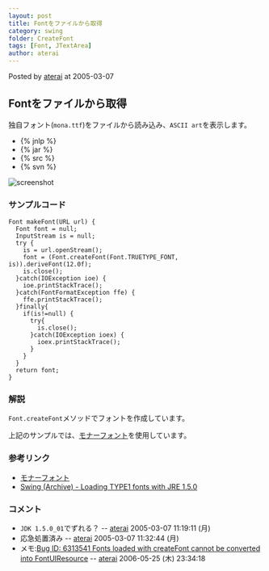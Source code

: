 ```yaml
---
layout: post
title: Fontをファイルから取得
category: swing
folder: CreateFont
tags: [Font, JTextArea]
author: aterai
---
```


Posted by [aterai](http://terai.xrea.jp/aterai.html) at 2005-03-07

## Fontをファイルから取得
独自フォント(`mona.ttf`)をファイルから読み込み、`ASCII art`を表示します。

- {% jnlp %}
- {% jar %}
- {% src %}
- {% svn %}

<!-- dummy comment line for breaking list -->

![screenshot](https://lh6.googleusercontent.com/_9Z4BYR88imo/TQTKOUJYB7I/AAAAAAAAAVo/K2rl3dXD4ic/s800/CreateFont.png)

### サンプルコード
<pre class="prettyprint"><code>Font makeFont(URL url) {
  Font font = null;
  InputStream is = null;
  try {
    is = url.openStream();
    font = (Font.createFont(Font.TRUETYPE_FONT, is)).deriveFont(12.0f);
    is.close();
  }catch(IOException ioe) {
    ioe.printStackTrace();
  }catch(FontFormatException ffe) {
    ffe.printStackTrace();
  }finally{
    if(is!=null) {
      try{
        is.close();
      }catch(IOException ioex) {
        ioex.printStackTrace();
      }
    }
  }
  return font;
}
</code></pre>

### 解説
`Font.createFont`メソッドでフォントを作成しています。

上記のサンプルでは、[モナーフォント](http://monafont.sourceforge.net/index.html)を使用しています。

### 参考リンク
- [モナーフォント](http://monafont.sourceforge.net/index.html)
- [Swing (Archive) - Loading TYPE1 fonts with JRE 1.5.0](https://forums.oracle.com/thread/1483177)

<!-- dummy comment line for breaking list -->

### コメント
- `JDK 1.5.0_01`でずれる？ -- [aterai](http://terai.xrea.jp/aterai.html) 2005-03-07 11:19:11 (月)
- 応急処置済み -- [aterai](http://terai.xrea.jp/aterai.html) 2005-03-07 11:32:44 (月)
- メモ:[Bug ID: 6313541 Fonts loaded with createFont cannot be converted into FontUIResource](http://bugs.sun.com/bugdatabase/view_bug.do?bug_id=6313541) -- [aterai](http://terai.xrea.jp/aterai.html) 2006-05-25 (木) 23:34:18

<!-- dummy comment line for breaking list -->

